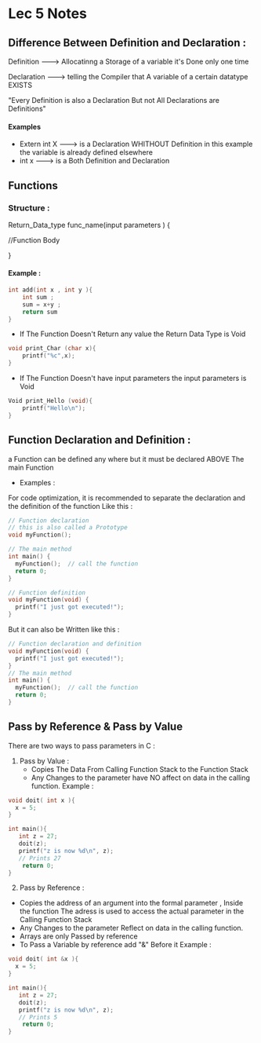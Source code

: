 # Lec 5 Notes 

## Difference Between Definition and Declaration :

Definition ---> Allocatinng a Storage of a variable 
it's Done only one time 

Declaration ---> telling the Compiler that A variable of a certain datatype EXISTS 

"Every Definition is also a Declaration But not All Declarations are Definitions"
#### Examples 
* Extern int X ---> is a Declaration WHITHOUT Definition 
in this example the variable is already defined elsewhere 
* int x ---> is a Both Definition and Declaration 


## Functions

### Structure :

Return_Data_type func_name(input parameters )
{

//Function Body

}
#### Example : 
```C
int add(int x , int y ){
    int sum ;
    sum = x+y ;
    return sum 
}
```

* If The Function Doesn't Return any value the Return Data Type is Void 
```C
void print_Char (char x){
    printf("%c",x);
}
```

* If The Function Doesn't have input parameters the input parameters is Void 
```C
Void print_Hello (void){
    printf("Hello\n");
}
```
## Function Declaration and Definition :

a Function can be defined any where but it must be declared ABOVE The main Function 

* Examples :

For code optimization, it is recommended to separate the declaration and the definition of the function Like this :

```C
// Function declaration
// this is also called a Prototype 
void myFunction();

// The main method
int main() {
  myFunction();  // call the function
  return 0;
}

// Function definition
void myFunction(void) {
  printf("I just got executed!");
}
```
But it can also be Written like this : 
```C
// Function declaration and definition 
void myFunction(void) {
  printf("I just got executed!");
}
// The main method
int main() {
  myFunction();  // call the function
  return 0;
}
```
## Pass by Reference & Pass by Value 
There are two ways to pass parameters in C : 
1. Pass by Value :
    * Copies The Data From Calling Function Stack to the Function Stack 
    * Any Changes to the parameter have NO affect on data in the calling function.
Example : 
```C
void doit( int x ){
  x = 5;
}

int main(){
   int z = 27;
   doit(z);
   printf("z is now %d\n", z);
   // Prints 27
    return 0;
}
```    
2. Pass by Reference :
  * Copies the address of an argument into the formal parameter , Inside the function The adress is used to access the actual parameter in the Calling Function Stack 
  * Any Changes to the parameter Reflect on data in the calling function.
  * Arrays are only Passed by reference 
  * To Pass a Variable by reference add "&" Before it 
Example : 
```C
void doit( int &x ){
  x = 5;
}

int main(){
   int z = 27;
   doit(z);
   printf("z is now %d\n", z);
   // Prints 5
    return 0;
}
```










